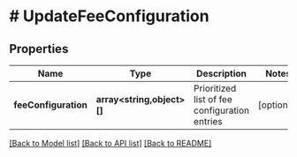# # UpdateFeeConfiguration

## Properties

Name | Type | Description | Notes
------------ | ------------- | ------------- | -------------
**feeConfiguration** | **array<string,object>[]** | Prioritized list of fee configuration entries | [optional]

[[Back to Model list]](../../README.md#models) [[Back to API list]](../../README.md#endpoints) [[Back to README]](../../README.md)
